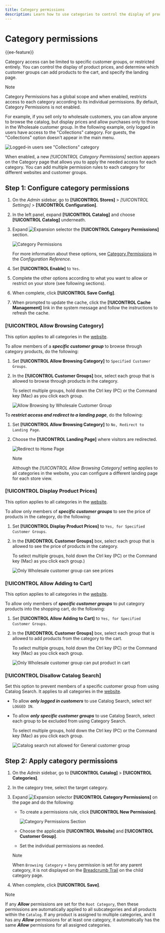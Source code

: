 ```yaml
---
title: Category permissions
description: Learn how to use categories to control the display of product prices, and determine which customer groups can add products to the cart, and specify the landing page.
---
```

# Category permissions

{{ee-feature}}

Category access can be limited to specific customer groups, or restricted entirely. You can control the display of product prices, and determine which customer groups can add products to the cart, and specify the landing page.

>[!NOTE]
>
>Category Permissions has a global scope and when enabled, restricts access to each category according to its individual permissions. By default, Category Permissions is not enabled.

For example, if you sell only to wholesale customers, you can allow anyone to browse the catalog, but display prices and allow purchases only to those in the Wholesale customer group. In the following example, only logged in users have access to the "Collections" category. For guests, the "Collections" option doesn't appear in the main menu.

![Logged-in users see "Collections" category](./assets/storefront-category-permissions-logged-in.png)<!-- zoom -->

When enabled, a new _[!UICONTROL Category Permissions]_ section appears on the Category page that allows you to apply the needed access for each category. You can add multiple permission rules to each category for different websites and customer groups.

## Step 1: Configure category permissions

1. On the _Admin_ sidebar, go to **[!UICONTROL Stores]** > _[!UICONTROL Settings]_ > **[!UICONTROL Configuration]**.

1. In the left panel, expand **[!UICONTROL Catalog]** and choose **[!UICONTROL Catalog]** underneath.

1. Expand ![Expansion selector](../assets/icon-display-expand.png) the **[!UICONTROL Category Permissions]** section.

   ![Category Permissions](./assets/catalog-category-permissions.png)<!-- zoom -->

   For more information about these options, see [Category Permissions](https://docs.magento.com/user-guide/configuration/catalog/catalog.html#category-permissions) in the _Configuration Reference_.

1. Set **[!UICONTROL Enable]** to `Yes`.

1. Complete the other options according to what you want to allow or restrict on your store (see following sections).

1. When complete, click **[!UICONTROL Save Config]**.

1. When prompted to update the cache, click the **[!UICONTROL Cache Management]** link in the system message and follow the instructions to refresh the cache.

### [!UICONTROL Allow Browsing Category]

This option applies to all categories in the [website](https://docs.magento.com/user-guide/stores/websites-stores-views.html).

To allow members of a **_specific customer group_** to browse through category products, do the following:

1. Set **[!UICONTROL Allow Browsing Category]** to `Specified Customer Groups`.

1. In the **[!UICONTROL Customer Groups]** box, select each group that is allowed to browse through products in the category.

   To select multiple groups, hold down the Ctrl key (PC) or the Command key (Mac) as you click each group.

   ![Allow Browsing by Wholesale Customer Group](./assets/category-permissions-allow-browsing-customer-groups.png)<!-- zoom -->

To **_restrict access and redirect to a landing page_**, do the following:

1. Set **[!UICONTROL Allow Browsing Category]** to `No, Redirect to Landing Page`.

1. Choose the **[!UICONTROL Landing Page]** where visitors are redirected.

   ![Redirect to Home Page](./assets/category-permissions-browse-category-landing-page.png)<!-- zoom -->

   >[!NOTE]
   >
   >Although the _[!UICONTROL Allow Browsing Category]_ setting applies to all categories in the website, you can configure a different landing page for each store view.

### [!UICONTROL Display Product Prices]

This option applies to all categories in the [website](https://docs.magento.com/user-guide/stores/websites-stores-views.html).

To allow only members of **_specific customer groups_** to see the price of products in the category, do the following:

1. Set **[!UICONTROL Display Product Prices]** to `Yes, for Specified Customer Groups`.

1. In the **[!UICONTROL Customer Groups]** box, select each group that is allowed to see the price of products in the category.

   To select multiple groups, hold down the Ctrl key (PC) or the Command key (Mac) as you click each group.)

   ![Only Wholesale customer group can see prices](./assets/category-permissions-price-customer-groups.png)<!-- zoom -->

### [!UICONTROL Allow Adding to Cart]

This option applies to all categories in the [website](https://docs.magento.com/user-guide/stores/websites-stores-views.html).

To allow only members of **_specific customer groups_** to put category products into the shopping cart, do the following:

1. Set **[!UICONTROL Allow Adding to Cart]** to `Yes, for Specified Customer Groups`.

1. In the **[!UICONTROL Customer Groups]** box, select each group that is allowed to add products from the category to the cart.

   To select multiple groups, hold down the Ctrl key (PC) or the Command key (Mac) as you click each group.

   ![Only Wholesale customer group can put product in cart](./assets/category-permissions-cart-customer-groups.png)<!-- zoom -->

### [!UICONTROL Disallow Catalog Search]

Set this option to prevent members of a specific customer group from using Catalog Search. It applies to all categories in the [website](https://docs.magento.com/user-guide/stores/websites-stores-views.html).

- To allow **_only logged in customers_** to use Catalog Search, select `NOT LOGGED IN`.

- To allow **_only specific customer groups_** to use Catalog Search, select each group to be excluded from using Category Search.

   To select multiple groups, hold down the Ctrl key (PC) or the Command key (Mac) as you click each group.

   ![Catalog search not allowed for General customer group](./assets/category-permissions-disallow-category-search.png)<!-- zoom -->

## Step 2: Apply category permissions

1. On the _Admin_ sidebar, go to **[!UICONTROL Catalog]** > **[!UICONTROL Categories]**.

1. In the category tree, select the target category.

1. Expand ![Expansion selector](../assets/icon-display-expand.png) **[!UICONTROL Category Permissions]** on the page and do the following:

   - To create a permissions rule, click **[!UICONTROL New Permission]**.

      ![Category Permissions Section](./assets/category-permissions-section-admin.png)<!-- zoom -->

   - Choose the applicable **[!UICONTROL Website]** and **[!UICONTROL Customer Group]**.

   - Set the individual permissions as needed.

   >[!NOTE]
   >
   >When `Browsing Category` = `Deny` permission is set for any parent category, it is not displayed on the [Breadcrumb Trail](navigation-breadcrumb-trail.md) on the child category page.

1. When complete, click **[!UICONTROL Save]**.

>[!NOTE]
>
>If any **_Allow_** permissions are set for the `Root Category`, then these permissions are automatically applied to all subcategories and all products within the `Catalog`. If any product is assigned to multiple categories, and it has any **_Allow_** permissions for at least one category, it automatically has the same **_Allow_** permissions for all assigned categories.
